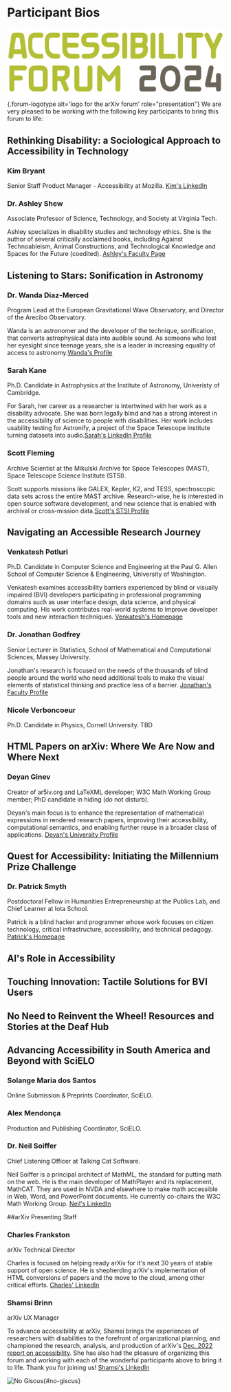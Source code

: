 # Participant Bios

![Logo for the arXiv forum](../assets/forum-logotype-only.svg){.forum-logotype alt='logo for the arXiv forum' role="presentation"}
We are very pleased to be working with the following key participants to bring this forum to life:

## Rethinking Disability: a Sociological Approach to Accessibility in Technology

### Kim Bryant
Senior Staff Product Manager - Accessibility at Mozilla.
[Kim's LinkedIn](https://www.linkedin.com/in/kimbryant/)

### Dr. Ashley Shew
Associate Professor of Science, Technology, and Society at Virginia Tech.

Ashley specializes in disability studies and technology ethics. She is the author of several critically acclaimed books, including Against Technoableism, Animal Constructions, and Technological Knowledge and Spaces for the Future (coedited). [Ashley's Faculty Page](https://liberalarts.vt.edu/departments-and-schools/department-of-science-technology-and-society/faculty/ashley-shew.html)

## Listening to Stars: Sonification in Astronomy

### Dr. Wanda Diaz-Merced
Program Lead at the European Gravitational Wave Observatory, and Director of the Arecibo Observatory.

Wanda is an astronomer and the developer of the technique, sonification, that converts astrophysical data into audible sound. As someone who lost her eyesight since teenage years, she is a leader in increasing equality of access to astronomy.[Wanda's Profile]()

### Sarah Kane
Ph.D. Candidate in Astrophysics at the Institute of Astronomy, Univeristy of Cambridge.

For Sarah, her career as a researcher is intertwined with her work as a disability advocate. She was born legally blind and has a strong interest in the accessibility of science to people with disabilities. Her work includes usability testing for Astronify, a project of the Space Telescope Institute turning datasets into audio.[Sarah's LinkedIn Profile](https://uk.linkedin.com/in/sarah-kane-4a9414220)

### Scott Fleming
Archive Scientist at the Mikulski Archive for Space Telescopes (MAST), Space Telescope Science Institute (STSI). 

Scott supports missions like GALEX, Kepler, K2, and TESS, spectroscopic data sets across the entire MAST archive. Research-wise, he is interested in open source software development, and new science that is enabled with archival or cross-mission data.[Scott's STSI Profile](https://www.stsci.edu/stsci-research/research-directory/scott-fleming)

## Navigating an Accessible Research Journey 

### Venkatesh Potluri
Ph.D. Candidate in Computer Science and Engineering at the Paul G. Allen School of Computer Science & Engineering, University of Washington.

Venkatesh examines accessibility barriers experienced by blind or visually impaired (BVI) developers participating in professional programming domains such as user interface design, data science, and physical computing. His work contributes real-world systems to improve developer tools and new interaction techniques. [Venkatesh's Homepage](https://venkateshpotluri.me/)

### Dr. Jonathan Godfrey
Senior Lecturer in Statistics, School of Mathematical and Computational Sciences, Massey University.

Jonathan's research is focused on the needs of the thousands of blind people around the world who need additional tools to make the visual elements of statistical thinking and practice less of a barrier. [Jonathan's Faculty Profile](https://www.massey.ac.nz/massey/expertise/profile.cfm?stref=416430)

### Nicole Verboncoeur
Ph.D. Candidate in Physics, Cornell University.
TBD

## HTML Papers on arXiv: Where We Are Now and Where Next
### Deyan Ginev
Creator of ar5iv.org and LaTeXML developer; W3C Math Working Group member; PhD candidate in hiding (do not disturb).

Deyan's main focus is to enhance the representation of mathematical expressions in rendered research papers, improving their accessibility, computational semantics, and enabling further reuse in a broader class of applications. [Deyan's University Profile](https://kwarc.info/people/dginev/)

## Quest for Accessibility: Initiating the Millennium Prize Challenge

### Dr. Patrick Smyth
Postdoctoral Fellow in Humanities Entrepreneurship at the Publics Lab, and Chief Learner at Iota School.

Patrick is a blind hacker and programmer whose work focuses on citizen technology, critical infrastructure, accessibility, and technical pedagogy. [Patrick's Homepage](https://smythp.com/index.html)

## AI's Role in Accessibility

## Touching Innovation: Tactile Solutions for BVI Users

## No Need to Reinvent the Wheel! Resources and Stories at the Deaf Hub

## Advancing Accessibility in South America and Beyond with SciELO

### Solange Maria dos Santos
Online Submission & Preprints Coordinator, SciELO.

### Alex Mendonça
Production and Publishing Coordinator, SciELO.

### Dr. Neil Soiffer
Chief Listening Officer at Talking Cat Software.

Neil Soiffer is a principal architect of MathML, the standard for putting math on the web. He is the main developer of MathPlayer and its replacement, MathCAT. They are used in NVDA and elsewhere to make math accessible in Web, Word, and PowerPoint documents.  He currently co-chairs the W3C Math Working Group. [Neil's LinkedIn](https://www.linkedin.com/in/neil-soiffer-1807b76/)




##arXiv Presenting Staff
### Charles Frankston
arXiv Technical Director

Charles is focused on helping ready arXiv for it's next 30 years of stable support of open science. He is shepherding arXiv's implementation of HTML conversions of papers and the move to the cloud, among other critical efforts. [Charles' LinkedIn](https://www.linkedin.com/in/cfrankston/)

### Shamsi Brinn
arXiv UX Manager

To advance accessibility at arXiv, Shamsi brings the experiences of researchers with disabilities to the forefront of organizational planning, and championed the research, analysis, and production of arXiv's [Dec. 2022 report on accessibility](https://info.arxiv.org/about/accessibility_research_report.html). She has also had the pleasure of organizing this forum and working with each of the wonderful participants above to bring it to life. Thank you for joining us! [Shamsi's LinkedIn](https://www.linkedin.com/in/shamsi-brinn/)

![No Giscus](){#no-giscus}